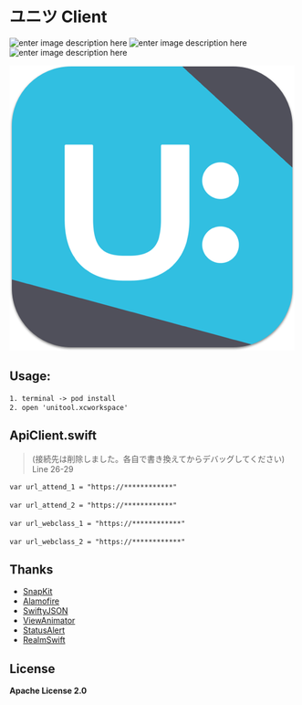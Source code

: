 # ユニツ Client
![enter image description here](https://img.shields.io/badge/Swift-5.0-blue.svg)  ![enter image description here](https://img.shields.io/github/license/Shuangbing/uni-t-client.svg) ![enter image description here](https://img.shields.io/badge/Version-2.0.7-blueviolet.svg)

![enter image description here](https://raw.githubusercontent.com/Shuangbing/uni-t-client/master/unitool/Assets.xcassets/Uni-T%20Logo/welcome.imageset/Rectangle2.png)

## Usage:
    1. terminal -> pod install
    2. open 'unitool.xcworkspace'


## ApiClient.swift
> (接続先は削除しました。各自で書き換えてからデバッグしてください)
> Line 26-29

    var url_attend_1 = "https://************"
    
    var url_attend_2 = "https://************"
    
    var url_webclass_1 = "https://************"
    
    var url_webclass_2 = "https://************"

## Thanks

- [SnapKit](https://github.com/SnapKit/SnapKit)
- [Alamofire](https://github.com/Alamofire/Alamofire)
- [SwiftyJSON](https://github.com/SwiftyJSON/SwiftyJSON)
- [ViewAnimator](https://github.com/marcosgriselli/ViewAnimator)
- [StatusAlert](https://github.com/LowKostKustomz/StatusAlert)
- [RealmSwift](https://github.com/RxSwiftCommunity/RxRealm)

## License
 **Apache License 2.0**
